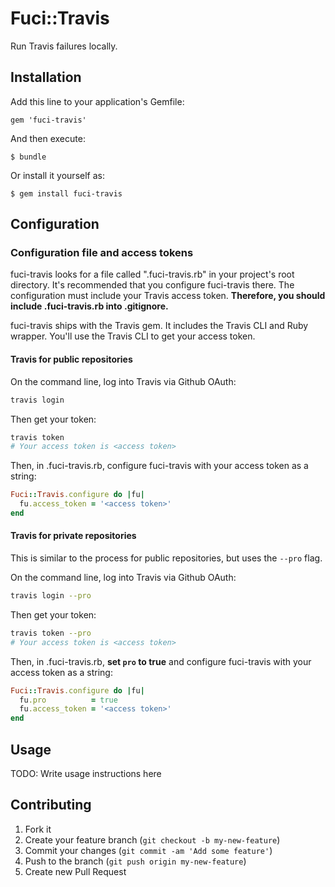 # Fuci::Travis

Run Travis failures locally.

## Installation

Add this line to your application's Gemfile:

    gem 'fuci-travis'

And then execute:

    $ bundle

Or install it yourself as:

    $ gem install fuci-travis

## Configuration
### Configuration file and access tokens

fuci-travis looks for a file called ".fuci-travis.rb" in your project's
root directory. It's recommended that you configure fuci-travis there.
The configuration must include your Travis access token. **Therefore,
you should include .fuci-travis.rb into .gitignore.**

fuci-travis ships with the Travis gem. It includes the Travis CLI and
Ruby wrapper. You'll use the Travis CLI to get your access token.

#### Travis for public repositories

On the command line, log into Travis via Github OAuth:

```sh
travis login
```

Then get your token:

```sh
travis token
# Your access token is <access token>
```

Then, in .fuci-travis.rb, configure fuci-travis with your access token
as a string:

```ruby
Fuci::Travis.configure do |fu|
  fu.access_token = '<access token>'
end
```

#### Travis for private repositories

This is similar to the process for public repositories, but uses the
`--pro` flag.

On the command line, log into Travis via Github OAuth:

```sh
travis login --pro
```

Then get your token:

```sh
travis token --pro
# Your access token is <access token>
```

Then, in .fuci-travis.rb, **set `pro` to true** and configure
fuci-travis with your access token as a string:

```ruby
Fuci::Travis.configure do |fu|
  fu.pro          = true
  fu.access_token = '<access token>'
end
```

## Usage

TODO: Write usage instructions here

## Contributing

1. Fork it
2. Create your feature branch (`git checkout -b my-new-feature`)
3. Commit your changes (`git commit -am 'Add some feature'`)
4. Push to the branch (`git push origin my-new-feature`)
5. Create new Pull Request
